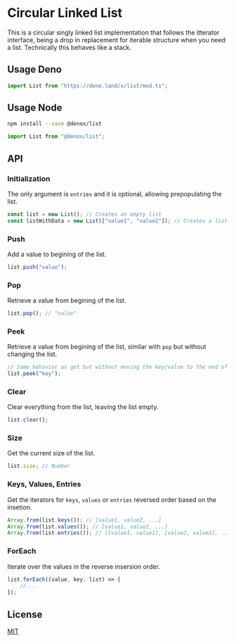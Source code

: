 # Circular Linked List

This is a circular singly linked list implementation that follows the itterator interface, being a drop in replacement for iterable structure when you need a list. Technically this behaves like a stack.

## Usage Deno

```ts
import List from "https://deno.land/x/list/mod.ts";
```

## Usage Node

```bash
npm install --save @denox/list
```

```js
import List from "@denox/list";
```

## API

### Initialization

The only argument is `entries` and it is optional, allowing prepopulating the list.

```js
const list = new List(); // Creates an empty list
const listWithData = new List(["value1", "value2"]); // Creates a list with 2 entries
```

### Push

Add a value to begining of the list.

```js
list.push("value");
```

### Pop

Retrieve a value from begining of the list.

```js
list.pop(); // "value"
```

### Peek

Retrieve a value from begining of the list, similar with `pop` but without changing the list.

```js
// Same behavior as get but without moving the key/value to the end of the eviction queue
list.peek("key");
```

### Clear

Clear everything from the list, leaving the list empty.

```js
list.clear();
```

### Size

Get the current size of the list.

```js
list.size; // Number
```

### Keys, Values, Entries

Get the iterators for `keys`, `values` or `entries` reversed order based on the insetion.

```js
Array.from(list.keys()); // [value1, value2, ...]
Array.from(list.values()); // [value1, value2, ...]
Array.from(list.entries()); // [[value1, value1], [value2, value2], ...]
```

### ForEach

Iterate over the values in the reverse insersion order.

```js
list.forEach((value, key, list) => {
	//...
});
```

## License

[MIT](LICENSE)
